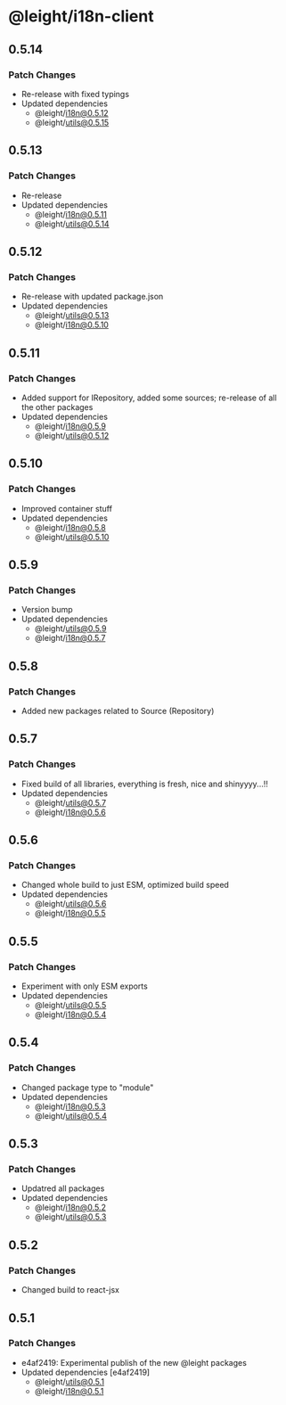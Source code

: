 # @leight/i18n-client

## 0.5.14

### Patch Changes

- Re-release with fixed typings
- Updated dependencies
  - @leight/i18n@0.5.12
  - @leight/utils@0.5.15

## 0.5.13

### Patch Changes

- Re-release
- Updated dependencies
  - @leight/i18n@0.5.11
  - @leight/utils@0.5.14

## 0.5.12

### Patch Changes

- Re-release with updated package.json
- Updated dependencies
  - @leight/utils@0.5.13
  - @leight/i18n@0.5.10

## 0.5.11

### Patch Changes

- Added support for IRepository, added some sources; re-release of all the other packages
- Updated dependencies
  - @leight/i18n@0.5.9
  - @leight/utils@0.5.12

## 0.5.10

### Patch Changes

- Improved container stuff
- Updated dependencies
  - @leight/i18n@0.5.8
  - @leight/utils@0.5.10

## 0.5.9

### Patch Changes

- Version bump
- Updated dependencies
  - @leight/utils@0.5.9
  - @leight/i18n@0.5.7

## 0.5.8

### Patch Changes

- Added new packages related to Source (Repository)

## 0.5.7

### Patch Changes

- Fixed build of all libraries, everything is fresh, nice and shinyyyy...!!
- Updated dependencies
  - @leight/utils@0.5.7
  - @leight/i18n@0.5.6

## 0.5.6

### Patch Changes

- Changed whole build to just ESM, optimized build speed
- Updated dependencies
  - @leight/utils@0.5.6
  - @leight/i18n@0.5.5

## 0.5.5

### Patch Changes

- Experiment with only ESM exports
- Updated dependencies
  - @leight/utils@0.5.5
  - @leight/i18n@0.5.4

## 0.5.4

### Patch Changes

- Changed package type to "module"
- Updated dependencies
  - @leight/i18n@0.5.3
  - @leight/utils@0.5.4

## 0.5.3

### Patch Changes

- Updatred all packages
- Updated dependencies
  - @leight/i18n@0.5.2
  - @leight/utils@0.5.3

## 0.5.2

### Patch Changes

- Changed build to react-jsx

## 0.5.1

### Patch Changes

- e4af2419: Experimental publish of the new @leight packages
- Updated dependencies [e4af2419]
  - @leight/utils@0.5.1
  - @leight/i18n@0.5.1
